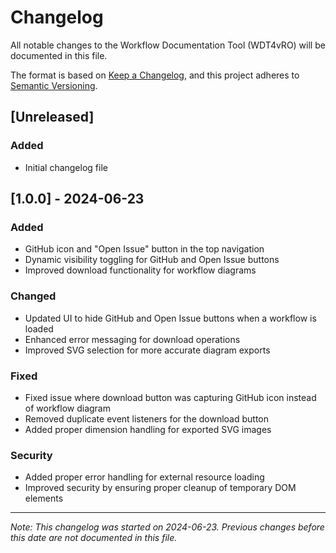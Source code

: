 # Changelog

All notable changes to the Workflow Documentation Tool (WDT4vRO) will be documented in this file.

The format is based on [Keep a Changelog](https://keepachangelog.com/en/1.0.0/),
and this project adheres to [Semantic Versioning](https://semver.org/spec/v2.0.0.html).

## [Unreleased]
### Added
- Initial changelog file

## [1.0.0] - 2024-06-23
### Added
- GitHub icon and "Open Issue" button in the top navigation
- Dynamic visibility toggling for GitHub and Open Issue buttons
- Improved download functionality for workflow diagrams

### Changed
- Updated UI to hide GitHub and Open Issue buttons when a workflow is loaded
- Enhanced error messaging for download operations
- Improved SVG selection for more accurate diagram exports

### Fixed
- Fixed issue where download button was capturing GitHub icon instead of workflow diagram
- Removed duplicate event listeners for the download button
- Added proper dimension handling for exported SVG images

### Security
- Added proper error handling for external resource loading
- Improved security by ensuring proper cleanup of temporary DOM elements

---
*Note: This changelog was started on 2024-06-23. Previous changes before this date are not documented in this file.*
